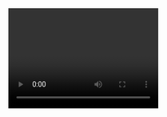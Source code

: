 <script>
window.onload = () => {
  const video  = document.querySelector("#camera");
  /** カメラ設定 */
  const constraints = {
    audio: false,
    video: {
      width: 300,
      height: 200,
      facingMode: { exact: "environment" }
    }
  };
  /**
   * カメラを<video>と同期
   */
  navigator.mediaDevices.getUserMedia(constraints)
  .then( (stream) => {
    video.srcObject = stream;
    video.onloadedmetadata = (e) => {
      video.play();
    };
  })
  .catch( (err) => {
    console.log(err.name + ": " + err.message);
  });
};
</script>

<html>
  <body>
    <video id="camera" width="300" height="200"></video>
  </body>
</html>
